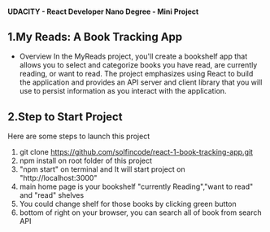 #### UDACITY - React Developer Nano Degree - Mini Project

## 1.My Reads: A Book Tracking App

- Overview
  In the MyReads project, you'll create a bookshelf app that allows you to select and categorize books you have read, are currently reading, or want to read. The project emphasizes using React to build the application and provides an API server and client library that you will use to persist information as you interact with the application.

## 2.Step to Start Project

Here are some steps to launch this project

1. git clone https://github.com/solfincode/react-1-book-tracking-app.git
2. npm install on root folder of this project
3. "npm start" on terminal and It will start project on "http://localhost:3000"
4. main home page is your bookshelf "currently Reading","want to read" and "read" shelves
5. You could change shelf for those books by clicking green button
6. bottom of right on your browser, you can search all of book from search API
